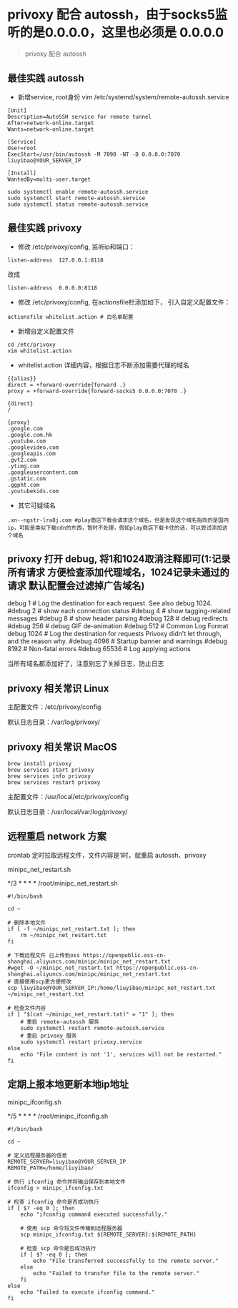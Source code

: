 # privoxy 配合 autossh，由于socks5监听的是0.0.0.0，这里也必须是 0.0.0.0
> privoxy 配合 autossh

## 最佳实践 autossh

- 新增service, root身份 vim /etc/systemd/system/remote-autossh.service

```shell
[Unit]
Description=AutoSSH service for remote tunnel
After=network-online.target
Wants=network-online.target

[Service]
User=root
ExecStart=/usr/bin/autossh -M 7090 -NT -D 0.0.0.0:7070 liuyibao@YOUR_SERVER_IP

[Install]
WantedBy=multi-user.target
```

```
sudo systemctl enable remote-autossh.service
sudo systemctl start remote-autossh.service
sudo systemctl status remote-autossh.service
```

## 最佳实践 privoxy

- 修改 /etc/privoxy/config, 监听ip和端口：
```
listen-address  127.0.0.1:8118
```
改成

```
listen-address  0.0.0.0:8118
```

- 修改 /etc/privoxy/config, 在actionsfile栏添加如下， 引入自定义配置文件：

```
actionsfile whitelist.action # 白名单配置
```

- 新增自定义配置文件

```
cd /etc/privoxy
vim whitelist.action
```

- whitelist.action 详细内容，根据日志不断添加需要代理的域名

```
{{alias}}
direct = +forward-override{forward .}
proxy = +forward-override{forward-socks5 0.0.0.0:7070 .}

{direct}
/

{proxy}
.google.com
.google.com.hk
.youtube.com
.googlevideo.com
.googleapis.com
.gvt2.com
.ytimg.com
.googleusercontent.com
.gstatic.com
.ggpht.com
.youtubekids.com
```

- 其它可疑域名
```shell
.xn--ngstr-lra8j.com #play商店下载会请求这个域名，但是发现这个域名指向的是国内ip，可能是类似下载cdn的东西，暂时不处理，假如play商店下载卡住的话，可以尝试添加这个域名
```

## privoxy 打开 debug, 将1和1024取消注释即可(1:记录所有请求 方便检查添加代理域名，1024记录未通过的请求 默认配置会过滤掉广告域名)

debug     1 # Log the destination for each request. See also debug 1024.
#debug     2 # show each connection status
#debug     4 # show tagging-related messages
#debug     8 # show header parsing
#debug   128 # debug redirects
#debug   256 # debug GIF de-animation
#debug   512 # Common Log Format
debug  1024 # Log the destination for requests Privoxy didn't let through, and the reason why.
#debug  4096 # Startup banner and warnings
#debug  8192 # Non-fatal errors
#debug 65536 # Log applying actions

当所有域名都添加好了，注意别忘了关掉日志，防止日志

## privoxy 相关常识 Linux

主配置文件：/etc/privoxy/config

默认日志目录：/var/log/privoxy/

## privoxy 相关常识 MacOS

```
brew install privoxy
brew services start privoxy
brew services info privoxy
brew services restart privoxy
```

主配置文件：/usr/local/etc/privoxy/config

默认日志目录：/usr/local/var/log/privoxy/

## 远程重启 network 方案

crontab 定时拉取远程文件，文件内容是1时，就重启 autossh、privoxy

minipc_net_restart.sh

*/3 * * * * /root/minipc_net_restart.sh

```shell
#!/bin/bash

cd ~

# 删除本地文件
if [ -f ~/minipc_net_restart.txt ]; then
    rm ~/minipc_net_restart.txt
fi

# 下载远程文件 已上传到oss https://openpublic.oss-cn-shanghai.aliyuncs.com/minipc/minipc_net_restart.txt
#wget -O ~/minipc_net_restart.txt https://openpublic.oss-cn-shanghai.aliyuncs.com/minipc/minipc_net_restart.txt
# 直接使用scp更方便修改
scp liuyibao@YOUR_SERVER_IP:/home/liuyibao/minipc_net_restart.txt ~/minipc_net_restart.txt

# 检查文件内容
if [ "$(cat ~/minipc_net_restart.txt)" = "1" ]; then
    # 重启 remote-autossh 服务
    sudo systemctl restart remote-autossh.service
    # 重启 privoxy 服务
    sudo systemctl restart privoxy.service
else
    echo "File content is not '1', services will not be restarted."
fi
```

## 定期上报本地更新本地ip地址

minipc_ifconfig.sh

*/5 * * * * /root/minipc_ifconfig.sh

```shell
#!/bin/bash

cd ~

# 定义远程服务器的信息
REMOTE_SERVER=liuyibao@YOUR_SERVER_IP
REMOTE_PATH=/home/liuyibao/

# 执行 ifconfig 命令并将输出保存到本地文件
ifconfig > minipc_ifconfig.txt

# 检查 ifconfig 命令是否成功执行
if [ $? -eq 0 ]; then
    echo "ifconfig command executed successfully."

    # 使用 scp 命令将文件传输到远程服务器
    scp minipc_ifconfig.txt ${REMOTE_SERVER}:${REMOTE_PATH}

    # 检查 scp 命令是否成功执行
    if [ $? -eq 0 ]; then
        echo "File transferred successfully to the remote server."
    else
        echo "Failed to transfer file to the remote server."
    fi
else
    echo "Failed to execute ifconfig command."
fi
```



